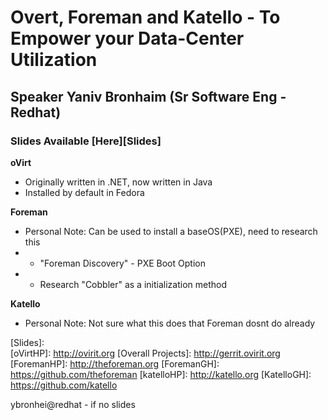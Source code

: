 # Overt, Foreman and Katello - To Empower your Data-Center Utilization
## Speaker Yaniv Bronhaim (Sr Software Eng - Redhat)
### Slides Available [Here][Slides]

**oVirt**
* Originally written in .NET, now written in Java
* Installed by default in Fedora

**Foreman**
* Personal Note: Can be used to install a baseOS(PXE), need to research this
* * "Foreman Discovery" - PXE Boot Option
* * Research "Cobbler" as a initialization method

**Katello**
* Personal Note: Not sure what this does that Foreman dosnt do already


[Slides]:           
[oVirtHP]:          http://ovirit.org
[Overall Projects]: http://gerrit.ovirit.org
[ForemanHP]:        http://theforeman.org
[ForemanGH]:        https://github.com/theforeman
[katelloHP]:        http://katello.org
[KatelloGH]:        https://github.com/katello

ybronhei@redhat - if no slides
